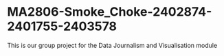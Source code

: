# MA2806-Smoke_Choke-2402874-2401755-2403578
This is our group project for the Data Journalism and Visualisation module
